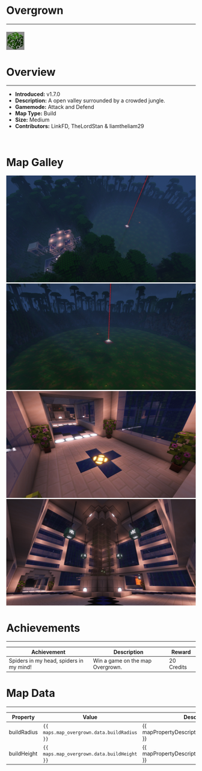 <!-- replace overgrown with the actual map name -->
<!-- change gamemode type for the Map data description  -->
# Overgrown

***

#### ![overgrownicon](../assets/maps/overgrown/overgrown-icon.jpg)

# Overview
***
- **Introduced:** v1.7.0
- **Description:** A open valley surrounded by a crowded jungle.
- **Gamemode:** Attack and Defend
- **Map Type:** Build
- **Size:** Medium
- **Contributors:** LinkFD, TheLordStan & liamtheliam29

<br />  

# Map Galley
![Overgrown - Overview](../assets/maps/overgrown/overgrown-overview.jpg '')
![Overgrown - Beacon](../assets/maps/overgrown/overgrown-beacon.jpg '')
![Overgrown - Attacker Spawn](../assets/maps/overgrown/overgrown-spawn.jpg '')
![Overgrown - Inside Attacker Spawn](../assets/maps/overgrown/overgrown-spawn1.jpg '')


# Achievements
***

| Achievement | Description | Reward |
| ----- | ----- | ------ |
| Spiders in my head, spiders in my mind! | Win a game on the map Overgrown. | 20 Credits |



# Map Data
***

| Property | Value | Description |
| ----------- | ----------- | ------ |
| buildRadius |`{{ maps.map_overgrown.data.buildRadius }}`| {{ mapPropertyDescriptions.buildRadius.classic }} |
| buildHeight |`{{ maps.map_overgrown.data.buildHeight }}`| {{ mapPropertyDescriptions.buildHeight.classic }} |